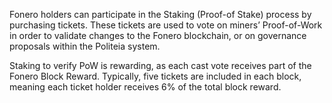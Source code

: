 Fonero holders can participate in the Staking (Proof-of Stake) process by purchasing tickets. These tickets are used to vote on miners’ Proof-of-Work in order to validate changes to the Fonero blockchain, or on governance proposals within the Politeia system.

Staking to verify PoW is rewarding, as each cast vote receives part of the Fonero Block Reward. Typically, five tickets are included in each block, meaning each ticket holder receives 6% of the total block reward.
